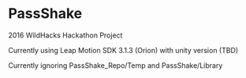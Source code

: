 # PassShake
2016 WildHacks Hackathon Project


Currently using Leap Motion SDK 3.1.3 (Orion) with unity version (TBD)

Currently ignoring PassShake_Repo/Temp and PassShake/Library